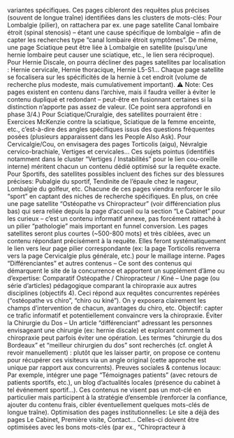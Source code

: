 variantes spécifiques. Ces pages cibleront des requêtes plus précises (souvent de longue traîne) identifiées dans les clusters de mots-clés: Pour Lombalgie (pilier), on rattachera par ex. une page satellite Canal lombaire étroit (spinal stenosis) – étant une cause spécifique de lombalgie – afin de capter les recherches type “canal lombaire étroit symptômes”. De même, une page Sciatique peut être liée à Lombalgie en satellite (puisqu’une hernie lombaire peut causer une sciatique, etc., le lien sera réciproque). Pour Hernie Discale, on pourra décliner des pages satellites par localisation : Hernie cervicale, Hernie thoracique, Hernie L5-S1… Chaque page satellite se focalisera sur les spécificités de la hernie à cet endroit (volume de recherche plus modeste, mais cumulativement important). ⚠️ Note: Ces pages existent en contenu dans l’archive, mais il faudra veiller à éviter le contenu dupliqué et redondant – peut-être en fusionnant certaines si la distinction n’apporte pas assez de valeur. (Ce point sera approfondi en phase 3/4.) Pour Sciatique/Cruralgie, des satellites pourraient être : Exercices McKenzie contre la sciatique, Sciatique de la femme enceinte, etc., c’est-à-dire des angles spécifiques issus des questions fréquentes posées (plusieurs apparaissent dans les People Also Ask). Pour Cervicalgie/Cou, on envisagera des pages Torticolis (aigu), Névralgie cervico-brachiale, Vertiges et cervicales… Ces sujets pointus (identifiés notamment dans le cluster “Vertiges / Instabilités” pour le lien cou-oreille interne) méritent chacun un contenu dédié optimisé sur la requête exacte. Pour Sportifs, des satellites possibles incluent des fiches sur des blessures précises: Pubalgie du sportif, Tendinite de l’épaule chez le nageur, Lombalgie du golfeur, etc. Chacune de ces pages viendra renforcer le silo “sport” en captant des niches de recherche spécifiques. En plus, on crée une page satellite “Ostéopathe vs Chiropracteur” (voir différenciation plus bas) qui sera reliée depuis la page d’accueil ou la section “Le Cabinet” pour les curieux – c’est un contenu informatif annexe, pas forcément rattaché à un pilier “pathologie” mais important en funnel conversion. Les pages satellites seront plus courtes (~500-800 mots) et très ciblées, avec un contenu répondant précisément à la requête. Elles feront systématiquement le lien vers leur page pilier correspondante (ex: la page Torticolis renverra vers la page Cervicalgie plus générale, etc.) pour le maillage interne. Pages “Différenciantes” et autres contenus – Ce sont des contenus qui démarquent le site de la concurrence et apportent un supplément d’âme ou d’expertise: Comparatif Ostéopathe / Chiropracteur / Kiné – Une page (ou série d’articles) pédagogique comparant la chiropraxie aux autres disciplines (objectifs 4). Ceci répond aux requêtes concurrentes repérées (“ostéopathe vs chiro”, “chiro ou kiné”). On y exposera clairement les champs d’intervention de chacun, avantages du chiro, etc. Objectif: capter ce trafic informatif et potentiellement convaincre vers la chiropraxie. Éviter la Chirurgie du Dos – Un article “différenciant” adressant les personnes envisageant une chirurgie (ex: hernie discale) et explorant comment la chiropraxie peut parfois éviter une opération. Les termes “chirurgie du dos Bordeaux” et “meilleur chirurgien du dos” sont recherchés (cf. onglet À revoir manuellement) : plutôt que les laisser partir, on propose ce contenu pour récupérer ces visiteurs via un angle original (cette approche est unique par rapport aux concurrents). Preuves sociales & contenus locaux: Par exemple, intégrer une page “Témoignages patients” (avec retours de patients sportifs, etc.), un blog d’actualités locales (présence du cabinet à tel événement sportif…). Ces contenus ne visent pas un mot-clé en particulier mais participent à la stratégie d’ensemble (renforcer la confiance, ajouter du contenu frais, cibler éventuellement quelques mots-clés de longue traîne). Optimisation des pages institutionnelles: Le site a déjà des pages Le Cabinet, Première visite, Contact… Celles-ci doivent être optimisées avec les bons mots-clés (par ex., “Chiropracteur à